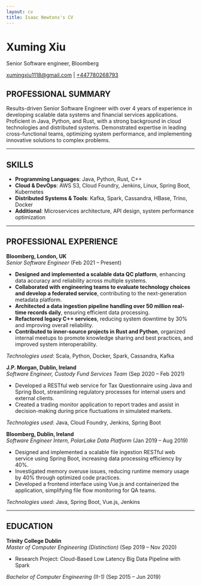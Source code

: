 ```yaml
---
layout: cv
title: Isaac Newtons's CV
---
```

# Xuming Xiu
Senior Software engineer, Bloomberg

<div id="webaddress">
<a href="xumingxiu1118@gmail.com">xumingxiu1118@gmail.com</a>
| <a href="+447780268793">+447780268793</a>
</div>


## PROFESSIONAL SUMMARY

Results-driven Senior Software Engineer with over 4 years of experience in developing scalable data systems and financial services applications. Proficient in Java, Python, and Rust, with a strong background in cloud technologies and distributed systems. Demonstrated expertise in leading cross-functional teams, optimizing system performance, and implementing innovative solutions to complex problems.

---

## SKILLS

- **Programming Languages**: Java, Python, Rust, C++
- **Cloud & DevOps**: AWS S3, Cloud Foundry, Jenkins, Linux, Spring Boot, Kubernetes
- **Distributed Systems & Tools**: Kafka, Spark, Cassandra, HBase, Trino, Docker
- **Additional**: Microservices architecture, API design, system performance optimization

---

## PROFESSIONAL EXPERIENCE

**Bloomberg, London, UK**  
*Senior Software Engineer* (Feb 2021 – Present)

- **Designed and implemented a scalable data QC platform**, enhancing data accuracy and reliability across multiple systems.
- **Collaborated with engineering teams to evaluate technology choices and develop a federated service**, contributing to the next-generation metadata platform.
- **Architected a data ingestion pipeline handling over 50 million real-time records daily**, ensuring efficient data processing.
- **Refactored legacy C++ services**, reducing system downtime by 30% and improving overall reliability.
- **Contributed to inner-source projects in Rust and Python**, organized internal meetups to promote knowledge sharing and best practices, and improved system interoperability.

*Technologies used*: Scala, Python, Docker, Spark, Cassandra, Kafka

**J.P. Morgan, Dublin, Ireland**  
*Software Engineer, Custody Fund Services Team* (Sep 2020 – Feb 2021)

- Developed a RESTful web service for Tax Questionnaire using Java and Spring Boot, streamlining regulatory processes for internal users and external clients.
- Created a trading monitor application to report trades and assist in decision-making during price fluctuations in simulated markets.

*Technologies used*: Java, Cloud Foundry, Jenkins, Spring Boot

**Bloomberg, Dublin, Ireland**  
*Software Engineer Intern, PolarLake Data Platform* (Jan 2019 – Aug 2019)

- Designed and implemented a scalable file ingestion RESTful web service using Spring Boot, increasing data processing efficiency by 40%.
- Investigated memory overuse issues, reducing runtime memory usage by 40% through optimized code practices.
- Developed a frontend interface using Vue.js and containerized the application, simplifying file flow monitoring for QA teams.

*Technologies used*: Java, Spring Boot, Vue.js, Jenkins

---

## EDUCATION

**Trinity College Dublin**  
*Master of Computer Engineering (Distinction)* (Sep 2019 – Nov 2020)

- Research Project: Cloud-Based Low Latency Big Data Pipeline with Spark

*Bachelor of Computer Engineering (II-1)* (Sep 2015 – Jun 2019)

<!-- ### Footer

Last updated: May 2013 -->
